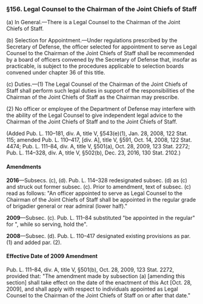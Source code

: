 ### §156. Legal Counsel to the Chairman of the Joint Chiefs of Staff ###

(a) In General.—There is a Legal Counsel to the Chairman of the Joint Chiefs of Staff.

(b) Selection for Appointment.—Under regulations prescribed by the Secretary of Defense, the officer selected for appointment to serve as Legal Counsel to the Chairman of the Joint Chiefs of Staff shall be recommended by a board of officers convened by the Secretary of Defense that, insofar as practicable, is subject to the procedures applicable to selection boards convened under chapter 36 of this title.

(c) Duties.—(1) The Legal Counsel of the Chairman of the Joint Chiefs of Staff shall perform such legal duties in support of the responsibilities of the Chairman of the Joint Chiefs of Staff as the Chairman may prescribe.

(2) No officer or employee of the Department of Defense may interfere with the ability of the Legal Counsel to give independent legal advice to the Chairman of the Joint Chiefs of Staff and to the Joint Chiefs of Staff.

(Added Pub. L. 110–181, div. A, title V, §543(e)(1), Jan. 28, 2008, 122 Stat. 115; amended Pub. L. 110–417, [div. A], title V, §591, Oct. 14, 2008, 122 Stat. 4474; Pub. L. 111–84, div. A, title V, §501(a), Oct. 28, 2009, 123 Stat. 2272; Pub. L. 114–328, div. A, title V, §502(b), Dec. 23, 2016, 130 Stat. 2102.)

#### Amendments ####

**2016**—Subsecs. (c), (d). Pub. L. 114–328 redesignated subsec. (d) as (c) and struck out former subsec. (c). Prior to amendment, text of subsec. (c) read as follows: "An officer appointed to serve as Legal Counsel to the Chairman of the Joint Chiefs of Staff shall be appointed in the regular grade of brigadier general or rear admiral (lower half)."

**2009**—Subsec. (c). Pub. L. 111–84 substituted "be appointed in the regular" for ", while so serving, hold the".

**2008**—Subsec. (d). Pub. L. 110–417 designated existing provisions as par. (1) and added par. (2).

#### Effective Date of 2009 Amendment ####

Pub. L. 111–84, div. A, title V, §501(b), Oct. 28, 2009, 123 Stat. 2272, provided that: "The amendment made by subsection (a) [amending this section] shall take effect on the date of the enactment of this Act [Oct. 28, 2009], and shall apply with respect to individuals appointed as Legal Counsel to the Chairman of the Joint Chiefs of Staff on or after that date."
